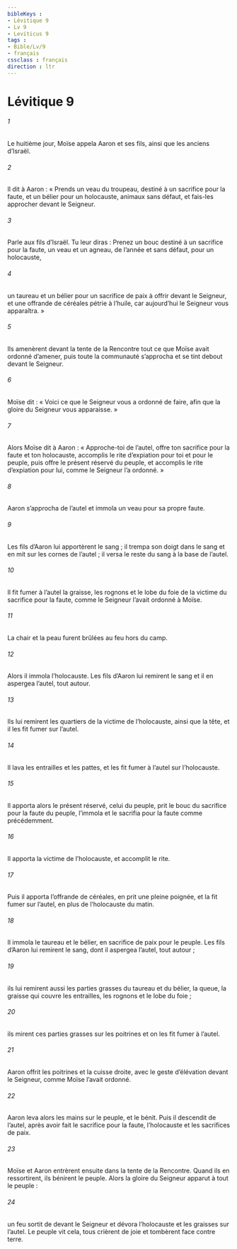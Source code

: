 ```yaml
---
bibleKeys : 
- Lévitique 9
- Lv 9
- Leviticus 9
tags : 
- Bible/Lv/9
- français
cssclass : français
direction : ltr
---
```


# Lévitique 9

###### 1
Le huitième jour, Moïse appela Aaron et ses fils, ainsi que les anciens d’Israël.
###### 2
Il dit à Aaron : « Prends un veau du troupeau, destiné à un sacrifice pour la faute, et un bélier pour un holocauste, animaux sans défaut, et fais-les approcher devant le Seigneur.
###### 3
Parle aux fils d’Israël. Tu leur diras : Prenez un bouc destiné à un sacrifice pour la faute, un veau et un agneau, de l’année et sans défaut, pour un holocauste,
###### 4
un taureau et un bélier pour un sacrifice de paix à offrir devant le Seigneur, et une offrande de céréales pétrie à l’huile, car aujourd’hui le Seigneur vous apparaîtra. »
###### 5
Ils amenèrent devant la tente de la Rencontre tout ce que Moïse avait ordonné d’amener, puis toute la communauté s’approcha et se tint debout devant le Seigneur.
###### 6
Moïse dit : « Voici ce que le Seigneur vous a ordonné de faire, afin que la gloire du Seigneur vous apparaisse. »
###### 7
Alors Moïse dit à Aaron : « Approche-toi de l’autel, offre ton sacrifice pour la faute et ton holocauste, accomplis le rite d’expiation pour toi et pour le peuple, puis offre le présent réservé du peuple, et accomplis le rite d’expiation pour lui, comme le Seigneur l’a ordonné. »
###### 8
Aaron s’approcha de l’autel et immola un veau pour sa propre faute.
###### 9
Les fils d’Aaron lui apportèrent le sang ; il trempa son doigt dans le sang et en mit sur les cornes de l’autel ; il versa le reste du sang à la base de l’autel.
###### 10
Il fit fumer à l’autel la graisse, les rognons et le lobe du foie de la victime du sacrifice pour la faute, comme le Seigneur l’avait ordonné à Moïse.
###### 11
La chair et la peau furent brûlées au feu hors du camp.
###### 12
Alors il immola l’holocauste. Les fils d’Aaron lui remirent le sang et il en aspergea l’autel, tout autour.
###### 13
Ils lui remirent les quartiers de la victime de l’holocauste, ainsi que la tête, et il les fit fumer sur l’autel.
###### 14
Il lava les entrailles et les pattes, et les fit fumer à l’autel sur l’holocauste.
###### 15
Il apporta alors le présent réservé, celui du peuple, prit le bouc du sacrifice pour la faute du peuple, l’immola et le sacrifia pour la faute comme précédemment.
###### 16
Il apporta la victime de l’holocauste, et accomplit le rite.
###### 17
Puis il apporta l’offrande de céréales, en prit une pleine poignée, et la fit fumer sur l’autel, en plus de l’holocauste du matin.
###### 18
Il immola le taureau et le bélier, en sacrifice de paix pour le peuple. Les fils d’Aaron lui remirent le sang, dont il aspergea l’autel, tout autour ;
###### 19
ils lui remirent aussi les parties grasses du taureau et du bélier, la queue, la graisse qui couvre les entrailles, les rognons et le lobe du foie ;
###### 20
ils mirent ces parties grasses sur les poitrines et on les fit fumer à l’autel.
###### 21
Aaron offrit les poitrines et la cuisse droite, avec le geste d’élévation devant le Seigneur, comme Moïse l’avait ordonné.
###### 22
Aaron leva alors les mains sur le peuple, et le bénit. Puis il descendit de l’autel, après avoir fait le sacrifice pour la faute, l’holocauste et les sacrifices de paix.
###### 23
Moïse et Aaron entrèrent ensuite dans la tente de la Rencontre. Quand ils en ressortirent, ils bénirent le peuple. Alors la gloire du Seigneur apparut à tout le peuple :
###### 24
un feu sortit de devant le Seigneur et dévora l’holocauste et les graisses sur l’autel. Le peuple vit cela, tous crièrent de joie et tombèrent face contre terre.
